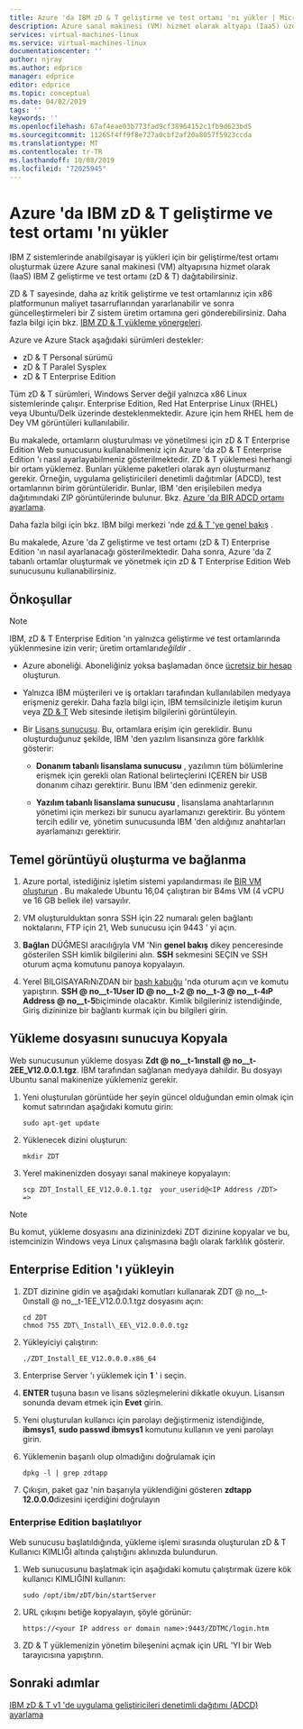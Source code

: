 ```yaml
---
title: Azure 'da IBM zD & T geliştirme ve test ortamı 'nı yükler | Microsoft Docs
description: Azure sanal makinesi (VM) hizmet olarak altyapı (IaaS) üzerinde IBM Z geliştirme ve test ortamı (zD & T) dağıtın.
services: virtual-machines-linux
ms.service: virtual-machines-linux
documentationcenter: ''
author: njray
ms.author: edprice
manager: edprice
editor: edprice
ms.topic: conceptual
ms.date: 04/02/2019
tags: ''
keywords: ''
ms.openlocfilehash: 67af4eae03b773fad9cf38964152c1fb9d623bd5
ms.sourcegitcommit: 11265f4ff9f8e727a0cbf2af20a8057f5923ccda
ms.translationtype: MT
ms.contentlocale: tr-TR
ms.lasthandoff: 10/08/2019
ms.locfileid: "72025945"
---
```

# <a name="install-ibm-zdt-devtest-environment-on-azure"></a>Azure 'da IBM zD & T geliştirme ve test ortamı 'nı yükler

IBM Z sistemlerinde anabilgisayar iş yükleri için bir geliştirme/test ortamı oluşturmak üzere Azure sanal makinesi (VM) altyapısına hizmet olarak (IaaS) IBM Z geliştirme ve test ortamı (zD & T) dağıtabilirsiniz.

ZD & T sayesinde, daha az kritik geliştirme ve test ortamlarınız için x86 platformunun maliyet tasarruflarından yararlanabilir ve sonra güncelleştirmeleri bir Z sistem üretim ortamına geri gönderebilirsiniz. Daha fazla bilgi için bkz. [IBM ZD & T yükleme yönergeleri](https://www-01.ibm.com/support/docview.wss?uid=swg24044565#INSTALL).

Azure ve Azure Stack aşağıdaki sürümleri destekler:

- zD & T Personal sürümü
- zD & T Paralel Sysplex
- zD & T Enterprise Edition

Tüm zD & T sürümleri, Windows Server değil yalnızca x86 Linux sistemlerinde çalışır. Enterprise Edition, Red Hat Enterprise Linux (RHEL) veya Ubuntu/Delk üzerinde desteklenmektedir. Azure için hem RHEL hem de Dey VM görüntüleri kullanılabilir.

Bu makalede, ortamların oluşturulması ve yönetilmesi için zD & T Enterprise Edition Web sunucusunu kullanabilmeniz için Azure 'da zD & T Enterprise Edition 'ı nasıl ayarlayabilmeniz gösterilmektedir. ZD & T yüklemesi herhangi bir ortam yüklemez. Bunları yükleme paketleri olarak ayrı oluşturmanız gerekir. Örneğin, uygulama geliştiricileri denetimli dağıtımlar (ADCD), test ortamlarının birim görüntüleridir. Bunlar, IBM 'den erişilebilen medya dağıtımındaki ZIP görüntülerinde bulunur. Bkz. [Azure 'da BIR ADCD ortamı ayarlama](demo.md).

Daha fazla bilgi için bkz. IBM bilgi merkezi 'nde [zd & T 'ye genel bakış](https://www.ibm.com/support/knowledgecenter/en/SSTQBD_12.0.0/com.ibm.zdt.overview.gs.doc/topics/c_product_overview.html) .

Bu makalede, Azure 'da Z geliştirme ve test ortamı (zD & T) Enterprise Edition 'ın nasıl ayarlanacağı gösterilmektedir. Daha sonra, Azure 'da Z tabanlı ortamlar oluşturmak ve yönetmek için zD & T Enterprise Edition Web sunucusunu kullanabilirsiniz.

## <a name="prerequisites"></a>Önkoşullar

> [!NOTE]
> IBM, zD & T Enterprise Edition 'ın yalnızca geliştirme ve test ortamlarında yüklenmesine izin verir; üretim ortamları*değildir* .

- Azure aboneliği. Aboneliğiniz yoksa başlamadan önce [ücretsiz bir hesap](https://azure.microsoft.com/free/?WT.mc_id=A261C142F) oluşturun.

- Yalnızca IBM müşterileri ve iş ortakları tarafından kullanılabilen medyaya erişmeniz gerekir. Daha fazla bilgi için, IBM temsilcinizle iletişim kurun veya [ZD & T](https://www.ibm.com/us-en/marketplace/z-systems-development-test-environment) Web sitesinde iletişim bilgilerini görüntüleyin.

- Bir [Lisans sunucusu](https://www.ibm.com/support/knowledgecenter/en/SSTQBD_12.0.0/com.ibm.zsys.rdt.tools.user.guide.doc/topics/zdt_ee.html). Bu, ortamlara erişim için gereklidir. Bunu oluşturduğunuz şekilde, IBM 'den yazılım lisansınıza göre farklılık gösterir:

     - **Donanım tabanlı lisanslama sunucusu** , yazılımın tüm bölümlerine erişmek için gerekli olan Rational belirteçlerini IÇEREN bir USB donanım cihazı gerektirir. Bunu IBM 'den edinmeniz gerekir.

     - **Yazılım tabanlı lisanslama sunucusu** , lisanslama anahtarlarının yönetimi için merkezi bir sunucu ayarlamanızı gerektirir. Bu yöntem tercih edilir ve, yönetim sunucusunda IBM 'den aldığınız anahtarları ayarlamanızı gerektirir.

## <a name="create-the-base-image-and-connect"></a>Temel görüntüyü oluşturma ve bağlanma

1. Azure portal, istediğiniz işletim sistemi yapılandırması ile [BIR VM oluşturun](/azure/virtual-machines/linux/quick-create-portal) . Bu makalede Ubuntu 16,04 çalıştıran bir B4ms VM (4 vCPU ve 16 GB bellek ile) varsayılır.

2. VM oluşturulduktan sonra SSH için 22 numaralı gelen bağlantı noktalarını, FTP için 21, Web sunucusu için 9443 ' yi açın.

3. **Bağlan** DÜĞMESI aracılığıyla VM 'Nin **genel bakış** dikey penceresinde gösterilen SSH kimlik bilgilerini alın. **SSH** sekmesini SEÇIN ve SSH oturum açma komutunu panoya kopyalayın.

4. Yerel BILGISAYARıNıZDAN bir [bash kabuğu](/azure/cloud-shell/quickstart) 'nda oturum açın ve komutu yapıştırın. **SSH @ no__t-1User ID @ no__t-2 @ no__t-3 @ no__t-4ıP Address @ no__t-5**biçiminde olacaktır. Kimlik bilgileriniz istendiğinde, Giriş dizininize bir bağlantı kurmak için bu bilgileri girin.

## <a name="copy-the-installation-file-to-the-server"></a>Yükleme dosyasını sunucuya Kopyala

Web sunucusunun yükleme dosyası **Zdt @ no__t-1ınstall @ no__t-2EE\_V12.0.0.1.tgz**. IBM tarafından sağlanan medyaya dahildir. Bu dosyayı Ubuntu sanal makinenize yüklemeniz gerekir.

1. Yeni oluşturulan görüntüde her şeyin güncel olduğundan emin olmak için komut satırından aşağıdaki komutu girin:

    ```
    sudo apt-get update
    ```

2. Yüklenecek dizini oluşturun:

    ```
    mkdir ZDT
    ```

3. Yerel makinenizden dosyayı sanal makineye kopyalayın:

    ```
    scp ZDT_Install_EE_V12.0.0.1.tgz  your_userid@<IP Address /ZDT>   =>
    ```
    
> [!NOTE]
> Bu komut, yükleme dosyasını ana dizininizdeki ZDT dizinine kopyalar ve bu, istemcinizin Windows veya Linux çalışmasına bağlı olarak farklılık gösterir.

## <a name="install-the-enterprise-edition"></a>Enterprise Edition 'ı yükleyin

1. ZDT dizinine gidin ve aşağıdaki komutları kullanarak ZDT @ no__t-0ınstall @ no__t-1EE\_V12.0.0.1.tgz dosyasını açın:

    ```
    cd ZDT
    chmod 755 ZDT\_Install\_EE\_V12.0.0.0.tgz
    ```

2. Yükleyiciyi çalıştırın:

    ```
    ./ZDT_Install_EE_V12.0.0.0.x86_64
    ```

3. Enterprise Server 'ı yüklemek için **1** ' i seçin.

4. **ENTER** tuşuna basın ve lisans sözleşmelerini dikkatle okuyun. Lisansın sonunda devam etmek için **Evet** girin.

5. Yeni oluşturulan kullanıcı için parolayı değiştirmeniz istendiğinde, **ibmsys1**, **sudo passwd ibmsys1** komutunu kullanın ve yeni parolayı girin.

6. Yüklemenin başarılı olup olmadığını doğrulamak için

    ```
    dpkg -l | grep zdtapp
    ```

7. Çıkışın, paket gaz 'nin başarıyla yüklendiğini gösteren **zdtapp 12.0.0.0**dizesini içerdiğini doğrulayın

### <a name="starting-enterprise-edition"></a>Enterprise Edition başlatılıyor

Web sunucusu başlatıldığında, yükleme işlemi sırasında oluşturulan zD & T Kullanıcı KIMLIĞI altında çalıştığını aklınızda bulundurun.

1. Web sunucusunu başlatmak için aşağıdaki komutu çalıştırmak üzere kök kullanıcı KIMLIĞINI kullanın:

    ```
    sudo /opt/ibm/zDT/bin/startServer
    ```

2. URL çıkışını betiğe kopyalayın, şöyle görünür:

    ```
    https://<your IP address or domain name>:9443/ZDTMC/login.htm
    ```

3. ZD & T yüklemenizin yönetim bileşenini açmak için URL 'YI bir Web tarayıcısına yapıştırın.

## <a name="next-steps"></a>Sonraki adımlar

[IBM zD & T v1 'de uygulama geliştiricileri denetimli dağıtımı (ADCD) ayarlama](./demo.md)
